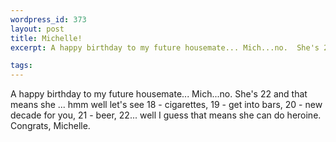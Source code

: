 ```yaml
--- 
wordpress_id: 373
layout: post
title: Michelle!
excerpt: A happy birthday to my future housemate... Mich...no.  She's 22 and that means she ... hmm well let's see 18 - cigarettes, 19 - get into bars, 20 - new decade for you, 21 - beer, 22... well I guess that means she can do heroine.  Congrats, Michelle.

tags: 
---
```


A happy birthday to my future housemate... Mich...no.  She's 22 and that means she ... hmm well let's see 18 - cigarettes, 19 - get into bars, 20 - new decade for you, 21 - beer, 22... well I guess that means she can do heroine.  Congrats, Michelle.
